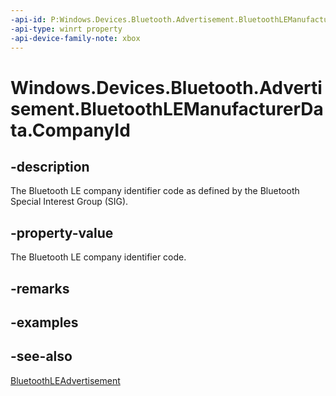 ```yaml
---
-api-id: P:Windows.Devices.Bluetooth.Advertisement.BluetoothLEManufacturerData.CompanyId
-api-type: winrt property
-api-device-family-note: xbox
---
```


<!-- Property syntax
public ushort CompanyId { get;  set; }
-->

# Windows.Devices.Bluetooth.Advertisement.BluetoothLEManufacturerData.CompanyId

## -description
The Bluetooth LE company identifier code as defined by the Bluetooth Special Interest Group (SIG).

## -property-value
The Bluetooth LE company identifier code.

## -remarks

## -examples

## -see-also
[BluetoothLEAdvertisement](bluetoothleadvertisement.md)